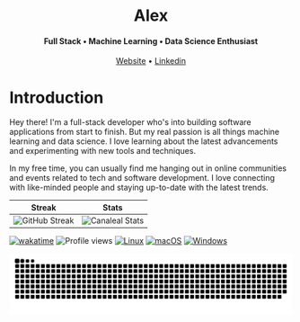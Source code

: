 

<div align="center">

  <h1>Alex</h1>
  <h4>Full Stack • Machine Learning • Data Science Enthusiast</h4>
  <a href="https://alexcanalesportfolio.netlify.app/">Website</a> • <a href="https://www.linkedin.com/in/alex-canales/">Linkedin</a>

</div>

<h1 id="introduction">Introduction</h1>
Hey there! I'm a full-stack developer who's into building software applications from start to finish. But my real passion is all things machine learning and data science. I love learning about the latest advancements and experimenting with new tools and techniques.

In my free time, you can usually find me hanging out in online communities and events related to tech and software development. I love connecting with like-minded people and staying up-to-date with the latest trends.

| Streak | Stats |
|----|----|
![GitHub Streak](https://github-readme-streak-stats.herokuapp.com/?user=canaleal&theme=ayu-mirage) | ![Canaleal Stats](https://github-readme-stats.vercel.app/api?username=canaleal&theme=ayu-mirage&hide_border=false&include_all_commits=true&count_private=true&show_icons=true)
 

 [![wakatime](https://wakatime.com/badge/user/0f755351-8a08-46e6-908f-bba08f33e728.svg)](https://wakatime.com/@0f755351-8a08-46e6-908f-bba08f33e728&v=2) ![Profile views](https://gpvc.arturio.dev/canaleal) [![Linux](https://svgshare.com/i/Zhy.svg)](https://svgshare.com/i/Zhy.svg) [![macOS](https://svgshare.com/i/ZjP.svg)](https://svgshare.com/i/ZjP.svg) [![Windows](https://svgshare.com/i/ZhY.svg)](https://svgshare.com/i/ZhY.svg) 
 
 

 

![snake gif](https://github.com/canaleal/canaleal/blob/output/github-contribution-grid-snake-dark.svg)


